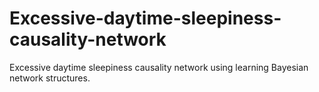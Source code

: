 # Excessive-daytime-sleepiness-causality-network
Excessive daytime sleepiness causality network using learning Bayesian network structures.
